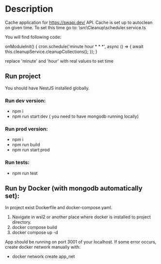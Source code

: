 # Description
Cache application for https://swapi.dev/ API.
Cache is set up to autoclean on given time. To set this time go to:
\src\Cleanup\scheduler.service.ts

You will find following code:

onModuleInit() {
  cron.schedule('minute hour * * *', async () => {
    await this.cleanupService.cleanupCollections();
  });
}

replace 'minute' and 'hour' with real values to set time

## Run project
You should have NestJS installed globally.

### Run dev version:
- npm i
- npm run start:dev ( you need to have mongodb running locally)

### Run prod version:
- npm i
- npm run build
- npm run start:prod

### Run tests:
- npm run test

## Run by Docker (with mongodb automatically set):
In project exist Dockerfile and docker-compose.yaml.

1. Navigate in wsl2 or another place where docker is installed to project directory.
2. docker compose build
3. docker compose up -d

App should be running on port 3001 of your localhost.
If some error occurs, create docker network manually with:
- docker network create app_net


